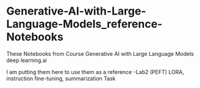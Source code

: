 # Generative-AI-with-Large-Language-Models_reference-Notebooks

These Notebooks from Course Generative AI with Large Language Models deep learning.ai

I am putting them here to use them as a reference
-Lab2 (PEFT) LORA, instruction fine-tuning, summarization Task
